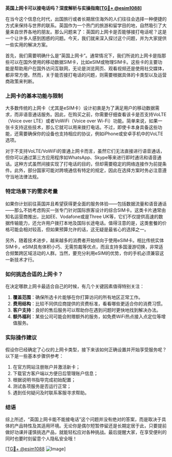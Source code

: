 **英国上网卡可以接电话吗？深度解析与实操指南[[TG💪+ @esim1088](https://t.me/s/esim1088)]**

在当今这个信息化时代，出国旅行或者长期居住海外的人们往往会选择一种便捷的方式来保持与世界的联系。英国作为一个热门的旅游和留学目的地，自然吸引了大量来自世界各地的朋友。那么问题来了：英国的上网卡是否能够接打电话呢？这是一个让许多人感到困惑的问题。今天，我们就来深入探讨这个问题，并为大家提供一些实用的解决方案。

首先，我们需要明确什么是“英国上网卡”。通常情况下，我们所说的上网卡是指那些可以在国外使用的移动数据SIM卡，比如eSIM或物理SIM卡。这些卡的主要功能是帮助用户在国外访问互联网，无论是浏览网页、观看视频还是使用社交媒体，都非常方便。然而，关于能否接打电话的问题，则需要根据具体的卡类型以及运营商政策来判断。

### 上网卡的基本功能与限制

大多数传统的上网卡（尤其是eSIM卡）设计初衷是为了满足用户的移动数据需求，而非语音通话服务。因此，在购买之前，你需要仔细查看该卡是否支持VoLTE（Voice over LTE）或者VoWiFi（Voice over Wi-Fi）功能。简单来说，如果一张卡支持这些技术，那么它就可以用来拨打电话。不过，即使卡本身具备这些功能，还需要确保你的设备也支持相应的协议，例如iPhone或安卓手机中的VoLTE选项。

对于不支持VoLTE/VoWiFi的普通上网卡而言，虽然它们无法直接进行语音通话，但你可以通过第三方应用程序如WhatsApp、Skype等来进行即时通讯和语音通话。这种方式虽然间接实现了打电话的目的，但却需要稳定的网络连接作为前提条件。此外，部分国家可能对跨境通信有特定的规定，因此在选择方案时务必注意遵守当地法律法规。

### 特定场景下的需求考量

如果你计划前往英国并且希望获得更全面的服务体验——包括数据流量和语音通话——那么不妨考虑购买一张专门针对国际旅客设计的综合SIM卡。这类卡片通常由知名运营商推出，比如EE、Vodafone或是Three UK等，它们不仅提供高速的数据传输能力，还允许用户拨打本地及国际长途电话。值得注意的是，这类套餐的价格可能会相对较高，但如果预算允许的话，这无疑是最省心的选择之一。

另外，随着技术进步，越来越多的消费者开始倾向于使用eSIM卡。相比传统实体SIM卡，eSIM具有体积小巧、无需剪裁等优点，而且支持多国漫游切换，非常适合频繁跨区域活动的人群。当然，要充分利用eSIM的优势，你的手机必须兼容这一新技术才行。

### 如何挑选合适的上网卡？

在决定哪款上网卡最适合自己的时候，有几个关键因素值得特别关注：

1. **覆盖范围**：确保所选卡片能够在你打算访问的所有地区正常工作。
2. **费用结构**：比较不同供应商提供的资费标准，看看哪些更适合你的消费习惯。
3. **客户支持**：良好的售后服务可以帮助你在遇到问题时更快地找到解决办法。
4. **额外福利**：某些公司可能会附赠额外的服务，如免费WiFi热点接入点定位等增值服务。

### 实际操作建议

假设你已经确定了心仪的上网卡类型，接下来该如何正确设置并开始享受服务呢？以下是一些基本步骤供参考：

1. 在官方网站注册账户并激活新卡；
2. 下载官方客户端以方便日后管理账户信息；
3. 根据说明书指导完成初始配置；
4. 测试各项服务是否运行正常；
5. 遇到任何疑问及时联系客服寻求帮助。

### 结语

综上所述，“英国上网卡能不能接电话”这个问题并没有绝对的答案，而是取决于具体的产品特性及其适用环境。无论你是偶尔短暂停留还是长期定居于此，只要提前做好功课并谨慎挑选产品，就能轻松应对各种挑战。最后提醒大家，在享受便利的同时也要时刻留意个人隐私安全哦！

[[TG💪+ @esim1088](https://t.me/s/esim1088) ![Image](https://i.postimg.cc/4NQfJmqS/Snipaste-2025-05-13-00-14-12.png)]
